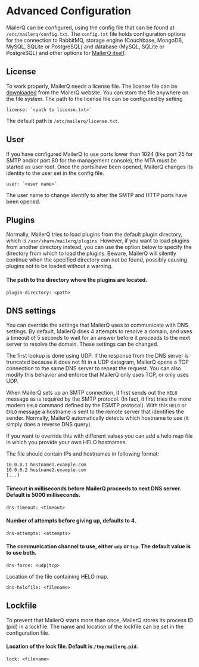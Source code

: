 # Advanced Configuration

MailerQ can be configured, using the config file that can be found at 
`/etc/mailerq/config.txt`.  The `config.txt` file holds configuration options 
for the connection to RabbitMQ, storage engine (Couchbase, MongoDB, MySQL, 
SQLite or PostgreSQL) and database (MySQL, SQLite or PostgreSQL) and other 
options for [MailerQ itself](copernica-docs:Mailerq/database-access "The MailerQ database").

## License

To work properly, MailerQ needs a license file. The license file can be 
[downloaded](http://mailerq.com/product/license "MailerQ license") from the 
MailerQ website. You can store the file anywhere on the file system. The path to 
the license file can be configured by setting 

```
license: `<path to license.txt>`
```

The default path is `/etc/mailerq/license.txt`.

## User

If you have configured MailerQ to use ports lower than 1024 (like port 25 for 
SMTP and/or port 80 for the management console), the MTA must be started as user 
root. Once the ports have been opened, MailerQ changes its identity to the user 
set in the config file.

```
user: `<user name>`
```

The user name to change identify to after the SMTP and HTTP ports have been opened.

## Plugins

Normally, MailerQ tries to load plugins from the default plugin directory, which 
is `/usr/share/mailerq/plugins`. However, if you want to load plugins from 
another directory instead, you can use the option below to specify the directory 
from which to load the plugins. Beware, MailerQ will silently continue when the 
specified directory can not be found, possibly causing plugins not to be loaded 
without a warning.

#### The path to the directory where the plugins are located.
```
plugin-directory: <path>
```

## DNS settings

You can override the settings that MailerQ uses to communicate with DNS 
settings. By default, MailerQ does 4 attempts to resolve a domain, and uses a 
timeout of 5 seconds to wait for an answer before it proceeds to the next server 
to resolve the domain. These settings can be changed.

The first lookup is done using UDP. If the response from the DNS server is 
truncated because it does not fit in a UDP datagram, MailerQ opens a TCP 
connection to the same DNS server to repeat the request. You can also modify 
this behavior and enforce that MailerQ only uses TCP, or only uses UDP.

When MailerQ sets up an SMTP connection, it first sends out the `HELO` message 
as is required by the SMTP protocol. (In fact, it first tries the more modern 
`EHLO` command defined by the ESMTP protocol). With this `HELO` or `EHLO` message 
a hostname is sent to the remote server that identifies the sender. Normally, 
MailerQ automatically detects which hostname to use (it simply does a reverse 
DNS query).

If you want to override this with different values you can add a helo map file 
in which you provide your own HELO hostnames.

The file should contain IPs and hostnames in following format:

```
10.0.0.1 hostname1.example.com
10.0.0.2 hostname2.example.com
[...]
```

#### Timeout in milliseconds before MailerQ proceeds to next DNS server. Default is 5000 milliseconds.
```
dns-timeout: <timeout>
```

#### Number of attempts before giving up, defaults to 4.
```
dns-attempts: <attempts>
```

#### The communication channel to use, either `udp` or `tcp`. The default value is to use both.
```
dns-force: <udp|tcp>
```

Location of the file containing HELO map.
```
dns-helofile: <filename>
```

## Lockfile

To prevent that MailerQ starts more than once, MailerQ stores its process ID 
(pid) in a lockfile. The name and location of the lockfile can be set in the 
configuration file.

#### Location of the lock file. Default is `/tmp/mailerq.pid`.
```
lock: <filename>
```

